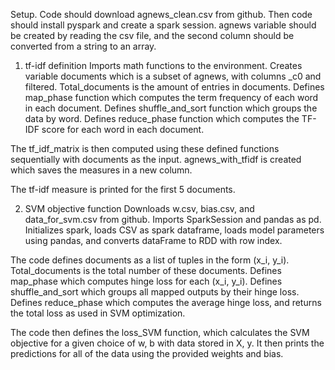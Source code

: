 Setup.
Code should download agnews_clean.csv from github. Then code should install pyspark and create a spark session. agnews variable should be created by reading the csv file, and the second column should be converted from a string to an array.

1. tf-idf definition
Imports math functions to the environment. Creates variable documents which is a subset of agnews, with columns _c0 and filtered. Total_documents is the amount of entries in documents. Defines map_phase function which computes the term frequency of each word in each document. Defines shuffle_and_sort function which groups the data by word. Defines reduce_phase function which computes the TF-IDF score for each word in each document.

The tf_idf_matrix is then computed using these defined functions sequentially with documents as the input. agnews_with_tfidf is created which saves the measures in a new column.

The tf-idf measure is printed for the first 5 documents.

2. SVM objective function
Downloads w.csv, bias.csv, and data_for_svm.csv from github. Imports SparkSession and pandas as pd. Initializes spark, loads CSV as spark dataframe, loads model parameters using pandas, and converts dataFrame to RDD with row index. 

The code defines documents as a list of tuples in the form (x_i, y_i). Total_documents is the total number of these documents. Defines map_phase which computes hinge loss for each (x_i, y_i). Defines shuffle_and_sort which groups all mapped outputs by their hinge loss. Defines reduce_phase which computes the average hinge loss, and returns the total loss as used in SVM optimization.

The code then defines the loss_SVM function, which calculates the SVM objective for a given choice of w, b with data stored in X, y. It then prints the predictions for all of the data using the provided weights and bias.

